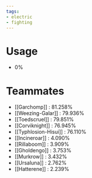 ```yaml
---
tags:
- electric
- fighting
---
```

# Usage
- 0%
# Teammates
- [[Garchomp]] : 81.258%
- [[Weezing-Galar]] : 79.936%
- [[Toedscruel]] : 79.851%
- [[Corviknight]] : 76.945%
- [[Typhlosion-Hisui]] : 76.110%
- [[Incineroar]] : 4.090%
- [[Rillaboom]] : 3.909%
- [[Gholdengo]] : 3.753%
- [[Murkrow]] : 3.432%
- [[Ursaluna]] : 2.762%
- [[Hatterene]] : 2.239%